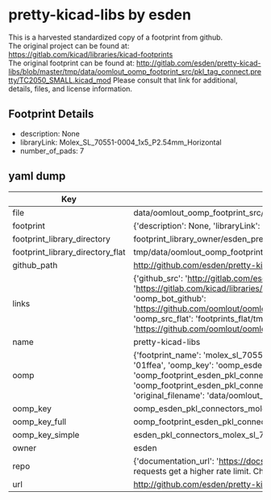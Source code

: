 # pretty-kicad-libs by esden  
This is a harvested standardized copy of a footprint from github.  
The original project can be found at:  
https://gitlab.com/kicad/libraries/kicad-footprints  
The original footprint can be found at:
http://gitlab.com/esden/pretty-kicad-libs/blob/master/tmp/data/oomlout_oomp_footprint_src/pkl_tag_connect.pretty/TC2050_SMALL.kicad_mod
Please consult that link for additional, details, files, and license information.  
## Footprint Details
* description: None  
* libraryLink: Molex_SL_70551-0004_1x5_P2.54mm_Horizontal  
* number_of_pads: 7  
## yaml dump  
| Key | Value |  
| --- | --- |  
| file | data/oomlout_oomp_footprint_src/pretty-kicad-libs/pkl_connectors.pretty/Molex_SL_70551-0004_1x5_P2.54mm_Horizontal.kicad_mod |  
| footprint | {'description': None, 'libraryLink': 'Molex_SL_70551-0004_1x5_P2.54mm_Horizontal', 'number_of_pads': 7} |  
| footprint_library_directory | footprint_library_owner/esden_pretty-kicad-libs |  
| footprint_library_directory_flat | tmp/data/oomlout_oomp_footprint_src/footprints_flat/esden_pkl_connectors_molex_sl_70551_0004_1x5_p2_54mm_horizontal/working |  
| github_path | http://github.com/esden/pretty-kicad-libs/blob/master/tmp/data/oomlout_oomp_footprint_src/pkl_connectors.pretty/Molex_SL_70551-0004_1x5_P2.54mm_Horizontal.kicad_mod |  
| links | {'github_src': 'http://gitlab.com/esden/pretty-kicad-libs/blob/master/tmp/data/oomlout_oomp_footprint_src/pkl_tag_connect.pretty/TC2050_SMALL.kicad_mod', 'github_src_repo': 'https://gitlab.com/kicad/libraries/kicad-footprints', 'oomp_bot': 'tmp/data/oomlout_oomp_footprint_src/footprints/esden_pkl_connectors_molex_sl_70551_0004_1x5_p2_54mm_horizontal/working', 'oomp_bot_github': 'https://github.com/oomlout/oomlout_oomp_footprint_bot/tree/main/tmp/data/oomlout_oomp_footprint_src/footprints/esden_pkl_connectors_molex_sl_70551_0004_1x5_p2_54mm_horizontal/working', 'oomp_src_flat': 'footprints_flat/tmp/data/oomlout_oomp_footprint_src/footprints_flat/esden_pkl_connectors_molex_sl_70551_0004_1x5_p2_54mm_horizontal/working', 'oomp_src_flat_github': 'https://github.com/oomlout/oomlout_oomp_footprint_src/tree/main/tmp/data/oomlout_oomp_footprint_src/footprints_flat/esden_pkl_connectors_molex_sl_70551_0004_1x5_p2_54mm_horizontal/working'} |  
| name | pretty-kicad-libs |  
| oomp | {'footprint_name': 'molex_sl_70551_0004_1x5_p2_54mm_horizontal', 'library_name': 'pkl_connectors', 'md5': '01ffea0582b026307ba33c51e446afcb', 'md5_10': '01ffea0582', 'md5_5': '01ffe', 'md5_6': '01ffea', 'oomp_key': 'oomp_esden_pkl_connectors_molex_sl_70551_0004_1x5_p2_54mm_horizontal', 'oomp_key_extra': 'oomp_footprint_esden_pkl_connectors_molex_sl_70551_0004_1x5_p2_54mm_horizontal', 'oomp_key_full': 'oomp_footprint_esden_pkl_connectors_molex_sl_70551_0004_1x5_p2_54mm_horizontal_01ffea', 'oomp_key_simple': 'esden_pkl_connectors_molex_sl_70551_0004_1x5_p2_54mm_horizontal', 'original_filename': 'data/oomlout_oomp_footprint_src/pretty-kicad-libs/pkl_connectors.pretty/Molex_SL_70551-0004_1x5_P2.54mm_Horizontal.kicad_mod', 'owner_name': 'esden'} |  
| oomp_key | oomp_esden_pkl_connectors_molex_sl_70551_0004_1x5_p2_54mm_horizontal |  
| oomp_key_full | oomp_footprint_esden_pkl_connectors_molex_sl_70551_0004_1x5_p2_54mm_horizontal |  
| oomp_key_simple | esden_pkl_connectors_molex_sl_70551_0004_1x5_p2_54mm_horizontal |  
| owner | esden |  
| repo | {'documentation_url': 'https://docs.github.com/rest/overview/resources-in-the-rest-api#rate-limiting', 'message': "API rate limit exceeded for 84.66.142.224. (But here's the good news: Authenticated requests get a higher rate limit. Check out the documentation for more details.)"} |  
| url | http://github.com/esden/pretty-kicad-libs |  

